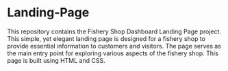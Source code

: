 # Landing-Page
This repository contains the Fishery Shop Dashboard Landing Page project. This simple, yet elegant landing page is designed for a fishery shop to provide essential information to customers and visitors. The page serves as the main entry point for exploring various aspects of the fishery shop. This page is built using HTML and CSS.

